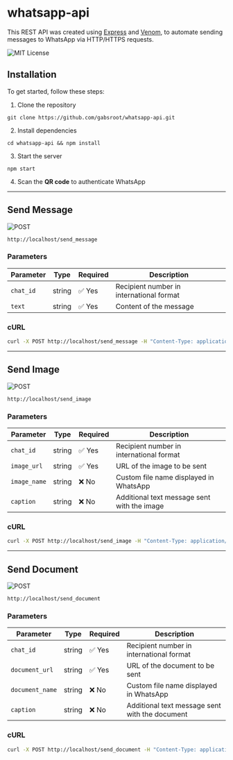 # whatsapp-api

This REST API was created using [Express](https://expressjs.com/) and [Venom](https://github.com/orkestral/venom), to automate sending messages to WhatsApp via HTTP/HTTPS requests.

![MIT License](https://img.shields.io/badge/license-MIT-blue.svg)

## Installation

To get started, follow these steps:

1. Clone the repository
```
git clone https://github.com/gabsroot/whatsapp-api.git
```

2. Install dependencies
```
cd whatsapp-api && npm install
```

3. Start the server
```
npm start
```

4. Scan the **QR code** to authenticate WhatsApp

---

## Send Message

![POST](https://img.shields.io/badge/POST-red)

```
http://localhost/send_message
```

### Parameters  
| Parameter       | Type   | Required | Description |
|----------------|--------|----------|--------------------------------------------|
| `chat_id`      | string | ✅ Yes   | Recipient number in international format |
| `text`         | string | ✅ Yes   | Content of the message |

### cURL
```sh
curl -X POST http://localhost/send_message -H "Content-Type: application/json" -d "{\"chat_id\":\"5511900000000\", \"text\":\"Hello, how are you?\"}"
```

---

## Send Image  

![POST](https://img.shields.io/badge/POST-red)

```
http://localhost/send_image
```

### Parameters  
| Parameter       | Type   | Required | Description |
|----------------|--------|----------|--------------------------------------------|
| `chat_id`      | string | ✅ Yes   | Recipient number in international format |
| `image_url`    | string | ✅ Yes   | URL of the image to be sent |
| `image_name`   | string | ❌ No    | Custom file name displayed in WhatsApp |
| `caption`      | string | ❌ No    | Additional text message sent with the image |

### cURL
```sh
curl -X POST http://localhost/send_image -H "Content-Type: application/json" -d "{\"chat_id\":\"5511900000000\", \"image_url\":\"https://example.com/image.jpg\", \"image_name\":\"Beach.jpg\", \"caption\":\"Check out this beautiful view!\"}"
```

---

## Send Document  

![POST](https://img.shields.io/badge/POST-red)

```
http://localhost/send_document
```

### Parameters  
| Parameter       | Type   | Required | Description |
|----------------|--------|----------|--------------------------------------------|
| `chat_id`      | string | ✅ Yes   | Recipient number in international format |
| `document_url` | string | ✅ Yes   | URL of the document to be sent |
| `document_name` | string | ❌ No    | Custom file name displayed in WhatsApp |
| `caption`      | string | ❌ No    | Additional text message sent with the document |

### cURL
```sh
curl -X POST http://localhost/send_document -H "Content-Type: application/json" -d "{\"chat_id\":\"5511900000000\", \"document_url\":\"https://example.com/document.pdf\", \"document_name\":\"Invoice.pdf\", \"caption\":\"Here is your invoice\"}"
```

